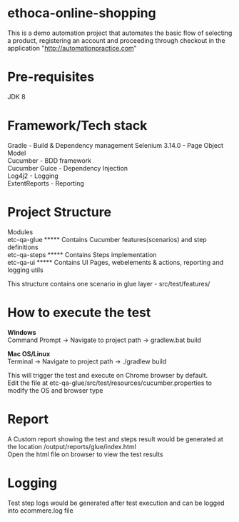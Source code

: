# ethoca-online-shopping
This is a demo automation project that automates the basic flow of selecting a product, registering an account and proceeding through checkout in the application "http://automationpractice.com"

Pre-requisites
==============
JDK 8

Framework/Tech stack
====================
Gradle - Build & Dependency management 
Selenium 3.14.0 - Page Object Model  
Cucumber - BDD framework  
Cucumber Guice - Dependency Injection  
Log4j2 - Logging  
ExtentReports - Reporting  

Project Structure
=================
Modules <br/>
etc-qa-glue  ***** Contains Cucumber features(scenarios) and step definitions <br/>
etc-qa-steps ***** Contains Steps implementation  <br/>
etc-qa-ui    ***** Contains UI Pages, webelements & actions, reporting and logging utils  <br/>

This structure contains one scenario in glue layer - src/test/features/  <br/>

How to execute the test
=======================
<b>Windows </b><br/>
Command Prompt -> Navigate to project path -> gradlew.bat build  <br/>

<b>Mac OS/Linux </b><br/>
Terminal -> Navigate to project path -> ./gradlew build  <br/>

This will trigger the test and execute on Chrome browser by default.  <br/>
Edit the file at etc-qa-glue/src/test/resources/cucumber.properties to modify the OS and browser type  <br/>

Report
======
A Custom report showing the test and steps result would be generated at the location /output/reports/glue/index.html  <br/>
Open the html file on browser to view the test results  <br/>

Logging
=======
Test step logs would be generated after test execution and can be logged into ecommere.log file  <br/>

